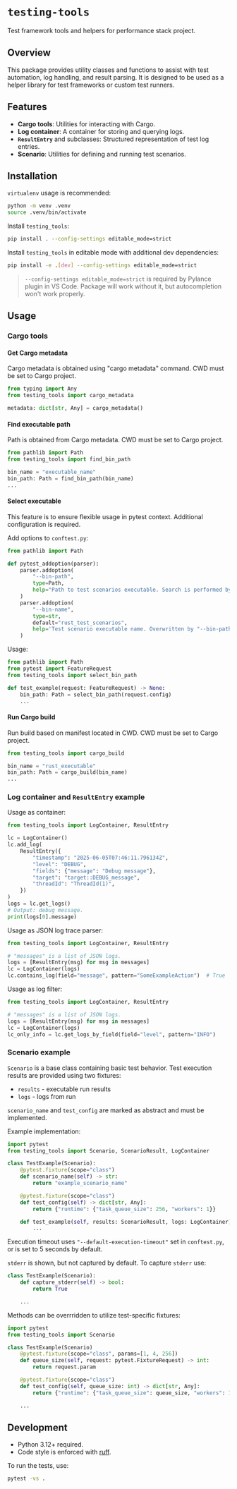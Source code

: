 # `testing-tools`

Test framework tools and helpers for performance stack project.

## Overview

This package provides utility classes and functions to assist with test automation, log handling, and result parsing.
It is designed to be used as a helper library for test frameworks or custom test runners.

## Features

- **Cargo tools**: Utilities for interacting with Cargo.
- **Log container**: A container for storing and querying logs.
- **`ResultEntry`** and subclasses: Structured representation of test log entries.
- **Scenario**: Utilities for defining and running test scenarios.

## Installation

`virtualenv` usage is recommended:

```bash
python -m venv .venv
source .venv/bin/activate
```

Install `testing_tools`:

```bash
pip install . --config-settings editable_mode=strict
```

Install `testing_tools` in editable mode with additional dev dependencies:

```bash
pip install -e .[dev] --config-settings editable_mode=strict
```

> `--config-settings editable_mode=strict` is required by Pylance plugin in VS Code.
> Package will work without it, but autocompletion won't work properly.

## Usage

### Cargo tools

#### Get Cargo metadata

Cargo metadata is obtained using "cargo metadata" command.
CWD must be set to Cargo project.

```python
from typing import Any
from testing_tools import cargo_metadata

metadata: dict[str, Any] = cargo_metadata()
```

#### Find executable path

Path is obtained from Cargo metadata.
CWD must be set to Cargo project.

```python
from pathlib import Path
from testing_tools import find_bin_path

bin_name = "executable_name"
bin_path: Path = find_bin_path(bin_name)
...
```

#### Select executable

This feature is to ensure flexible usage in pytest context.
Additional configuration is required.

Add options to `conftest.py`:

```python
from pathlib import Path

def pytest_addoption(parser):
    parser.addoption(
        "--bin-path",
        type=Path,
        help="Path to test scenarios executable. Search is performed by default.",
    )
    parser.addoption(
        "--bin-name",
        type=str,
        default="rust_test_scenarios",
        help='Test scenario executable name. Overwritten by "--bin-path".',
    )
```

Usage:

```python
from pathlib import Path
from pytest import FeatureRequest
from testing_tools import select_bin_path

def test_example(request: FeatureRequest) -> None:
    bin_path: Path = select_bin_path(request.config)
    ...
```

#### Run Cargo build

Run build based on manifest located in CWD.
CWD must be set to Cargo project.

```python
from testing_tools import cargo_build

bin_name = "rust_executable"
bin_path: Path = cargo_build(bin_name)
...
```

### Log container and `ResultEntry` example

Usage as container:

```python
from testing_tools import LogContainer, ResultEntry

lc = LogContainer()
lc.add_log(
    ResultEntry({
        "timestamp": "2025-06-05T07:46:11.796134Z",
        "level": "DEBUG",
        "fields": {"message": "Debug message"},
        "target": "target::DEBUG_message",
        "threadId": "ThreadId(1)",
    })
)
logs = lc.get_logs()
# Output: debug message.
print(logs[0].message)
```

Usage as JSON log trace parser:

```python
from testing_tools import LogContainer, ResultEntry

# "messages" is a list of JSON logs.
logs = [ResultEntry(msg) for msg in messages]
lc = LogContainer(logs)
lc.contains_log(field="message", pattern="SomeExampleAction")  # True
```

Usage as log filter:

```python
from testing_tools import LogContainer, ResultEntry

# "messages" is a list of JSON logs.
logs = [ResultEntry(msg) for msg in messages]
lc = LogContainer(logs)
lc_only_info = lc.get_logs_by_field(field="level", pattern="INFO")
```

### Scenario example

`Scenario` is a base class containing basic test behavior.
Test execution results are provided using two fixtures:

- `results` - executable run results
- `logs` - logs from run

`scenario_name` and `test_config` are marked as abstract and must be implemented.

Example implementation:

```python
import pytest
from testing_tools import Scenario, ScenarioResult, LogContainer

class TestExample(Scenario):
    @pytest.fixture(scope="class")
    def scenario_name(self) -> str:
        return "example_scenario_name"

    @pytest.fixture(scope="class")
    def test_config(self) -> dict[str, Any]:
        return {"runtime": {"task_queue_size": 256, "workers": 1}}

    def test_example(self, results: ScenarioResult, logs: LogContainer) -> None:
        ...
```

Execution timeout uses `"--default-execution-timeout"` set in `conftest.py`, or is set to 5 seconds by default.

`stderr` is shown, but not captured by default.
To capture `stderr` use:

```python
class TestExample(Scenario):
    def capture_stderr(self) -> bool:
        return True

    ...
```

Methods can be overrridden to utilize test-specific fixtures:

```python
import pytest
from testing_tools import Scenario

class TestExample(Scenario)
    @pytest.fixture(scope="class", params=[1, 4, 256])
    def queue_size(self, request: pytest.FixtureRequest) -> int:
        return request.param

    @pytest.fixture(scope="class")
    def test_config(self, queue_size: int) -> dict[str, Any]:
        return {"runtime": {"task_queue_size": queue_size, "workers": 1}}

    ...
```

## Development

- Python 3.12+ required.
- Code style is enforced with [ruff](https://github.com/astral-sh/ruff).

To run the tests, use:

```bash
pytest -vs .
```

